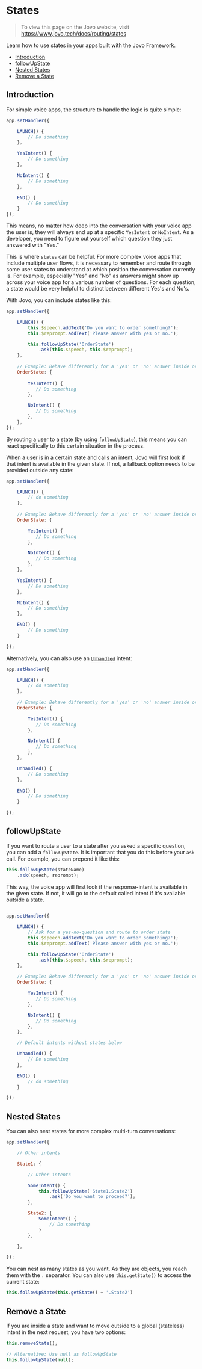 # States

> To view this page on the Jovo website, visit https://www.jovo.tech/docs/routing/states

Learn how to use states in your apps built with the Jovo Framework.

* [Introduction](#introduction)
* [followUpState](#followupstate)
* [Nested States](#nested-states)
* [Remove a State](#remove-a-state)


## Introduction

For simple voice apps, the structure to handle the logic is quite simple:

```javascript
app.setHandler({

    LAUNCH() {
        // Do something
    },

    YesIntent() {
        // Do something
    },

    NoIntent() {
        // Do something
    },

    END() {
        // Do something
    }
});
```

This means, no matter how deep into the conversation with your voice app the user is, they will always end up at a specific `YesIntent` or `NoIntent`. As a developer, you need to figure out yourself which question they just answered with "Yes."

This is where `states` can be helpful. For more complex voice apps that include multiple user flows, it is necessary to remember and route through some user states to understand at which position the conversation currently is. For example, especially "Yes" and "No" as answers might show up across your voice app for a various number of questions. For each question, a state would be very helpful to distinct between different Yes's and No's.

With Jovo, you can include states like this:

```javascript
app.setHandler({

    LAUNCH() {
        this.$speech.addText('Do you want to order something?');
        this.$reprompt.addText('Please answer with yes or no.');

        this.followUpState('OrderState')
            .ask(this.$speech, this.$reprompt);
    },
    
    // Example: Behave differently for a 'yes' or 'no' answer inside order state
    OrderState: {
        
        YesIntent() {
           // Do something
        },

        NoIntent() {
           // Do something
        },
    },
});
```

By routing a user to a state (by using [`followUpState`](#followupstate)), this means you can react specifically to this certain situation in the process.

When a user is in a certain state and calls an intent, Jovo will first look if that intent is available in the given state. If not, a fallback option needs to be provided outside any state:

```javascript
app.setHandler({

    LAUNCH() {
        // do something
    },
    
    // Example: Behave differently for a 'yes' or 'no' answer inside order state
    OrderState: {

        YesIntent() {
           // Do something
        },

        NoIntent() {
           // Do something
        },
    },

    YesIntent() {
        // Do something
    },

    NoIntent() {
        // Do something
    },

    END() {
        // Do something
    }

});
```

Alternatively, you can also use an [`Unhandled`](./intents.md#unhandled './intents#unhandled') intent:

```javascript
app.setHandler({

    LAUNCH() {
        // do something
    },
    
    // Example: Behave differently for a 'yes' or 'no' answer inside order state
    OrderState: {

        YesIntent() {
           // Do something
        },

        NoIntent() {
           // Do something
        },
    },

    Unhandled() {
        // Do something
    },

    END() {
        // Do something
    }

});
```

## followUpState

If you want to route a user to a state after you asked a specific question, you can add a `followUpState`. It is important that you do this before your `ask` call. For example, you can prepend it like this:

```javascript
this.followUpState(stateName)
    .ask(speech, reprompt);
```

This way, the voice app will first look if the response-intent is available in the given state. If not, it will go to the default called intent if it's available outside a state.

```javascript

app.setHandler({

    LAUNCH() {
        // Ask for a yes-no-question and route to order state
        this.$speech.addText('Do you want to order something?');
        this.$reprompt.addText('Please answer with yes or no.');

        this.followUpState('OrderState')
            .ask(this.$speech, this.$reprompt);
    },
    
    // Example: Behave differently for a 'yes' or 'no' answer inside order state
    OrderState: {

        YesIntent() {
           // Do something
        },

        NoIntent() {
           // Do something
        },
    },

    // Default intents without states below

    Unhandled() {
        // Do something
    },

    END() {
        // do something
    }

});
```

## Nested States

You can also nest states for more complex multi-turn conversations:

```javascript
app.setHandler({

    // Other intents

    State1: {

        // Other intents

        SomeIntent() {
            this.followUpState('State1.State2')
                .ask('Do you want to proceed?');
        },

        State2: {
            SomeIntent() {
                // Do something
            }
        },

    },

});
```

You can nest as many states as you want. As they are objects, you reach them with the `.` separator. You can also use `this.getState()` to access the current state:

```javascript
this.followUpState(this.getState() + '.State2')
```

## Remove a State

If you are inside a state and want to move outside to a global (stateless) intent in the next request, you have two options:

```javascript
this.removeState();

// Alternative: Use null as followUpState
this.followUpState(null);
```


<!--[metadata]: { "description": "Learn how to use states in your apps with the Jovo Framework.", "route": "routing/states" }-->
